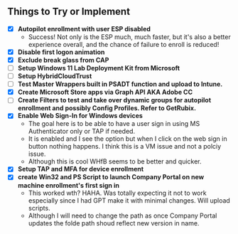 ## Things to Try or Implement
- [x] **Autopilot enrollment with user ESP disabled**
    - Success! Not only is the ESP much, much faster, but it's also a better experience overall, and the chance of failure to enroll is reduced!
- [x] **Disable first logon animation**
- [x] **Exclude break glass from CAP**
- [ ] **Setup Windows 11 Lab Deployment Kit from Microsoft**
- [ ] **Setup HybridCloudTrust**
- [ ] **Test Master Wrappers built in PSADT function and upload to Intune.**
- [x] **Create Microsoft Store apps via Graph API AKA Adobe CC**
- [ ] **Create Filters to test and take over dynamic groups for autopilot enrollment and possibly Config Profiles. Refer to GetRubix.**
- [x] **Enable Web Sign-In for Windows devices**
    - The goal here is to be able to have a user sign in using MS Authenticator only or TAP if needed.
    - It is enabled and I see the option but when I click on the web sign in button nothing happens. I think this is a VM issue and not a polciy issue.
    - Although this is cool WHfB seems to be better and quicker.
- [x] **Setup TAP and MFA for device enrollment**
- [x] **create Win32 and PS Script to launch Company Portal on new machine enrollment's first sign in**
    - This worked wth? HAHA. Was totally expecting it not to work especially since I had GPT make it with minimal changes. Will upload scripts. 
    - Although I will need to change the path as once Company Portal updates the folde path shoud reflect new version in name.